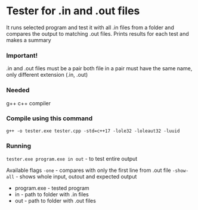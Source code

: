 # Tester for .in and .out files

It runs selected program and test it with all .in files from a folder and compares the output to matching .out files.
Prints results for each test and makes a summary

### Important!

.in and .out files must be a pair
both file in a pair must have the same name, only different extension (.in, .out)

### Needed

g++ c++ compiler

### Compile using this command

`g++ -o tester.exe tester.cpp -std=c++17 -lole32 -loleaut32 -luuid`

### Running

`tester.exe program.exe in out` - to test entire output

Available flags
`-one` - compares with only the first line from .out file
`-show-all` - shows whole input, outout and expected output

- program.exe - tested program
- in - path to folder with .in files
- out - path to folder with .out files
